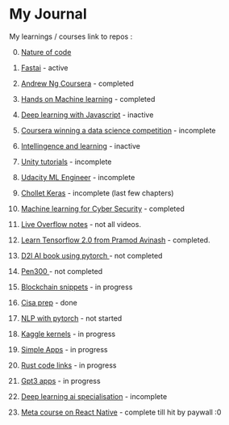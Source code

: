 # My Journal

My learnings / courses link to repos :

0. [Nature of code](https://github.com/fanbyprinciple/noc-fanbyprinciple)

1. [Fastai](https://github.com/fanbyprinciple/fastai) - active

2. [Andrew Ng Coursera](https://github.com/fanbyprinciple/Andrew-Ng-Coursera-Machine-Learning-Notes) - completed

3. [Hands on Machine learning](https://github.com/fanbyprinciple/hands_on_ml) - completed

4. [Deep learning with Javascript](https://github.com/fanbyprinciple/Deep-Learning-with-Javascript) - inactive

5. [Coursera winning a data science competition](https://github.com/fanbyprinciple/how-to-win-a-data-science-competition) - incomplete

6. [Intellingence and learning](https://github.com/fanbyprinciple/intandlearn) - inactive

7. [Unity tutorials](https://github.com/unity-journey) - incomplete

8. [Udacity ML Engineer](https://github.com/udacity_ml_engineer) - incomplete

9. [Chollet Keras](https://github.com/Chollet-masterclass) - incomplete (last few chapters)

10. [Machine learning for Cyber Security](https://github.com/fanbyprinciple/Machine-Learning-For-Cyber-Security) - completed

11. [Live Overflow notes](https://github.com/fanbyprinciple/live_overflow_notes) - not all videos.

12. [Learn Tensorflow 2.0 from Pramod Avinash](https://github.com/fanbyprinciple/Learn-Tensorflow-2.0-Pramod-Avinash) - completed.

13. [D2l AI book using pytorch ](https://github.com/fanbyprinciple/d2l-fanbyprinciple) - not completed

14. [Pen300 ](https://github.com/fanbyprinciple/pen300) - not completed

15. [Blockchain snippets](https://github.com/fanbyprinciple/blockchain_snippets) - in progress

16. [Cisa prep](https://github.com/fanbyprinciple/cisa_prep) - done

17. [NLP with pytorch](https://github.com/fanbyprinciple/nlp-with-pytorch) - not started

18. [Kaggle kernels](https://github.com/fanbyprinciple/kaggle_kernels) - in progress

19. [Simple Apps](https://github.com/fanbyprinciple/simpleapps) - in progress

20. [Rust code links](https://github.com/fanbyprinciple/rust_code_examples) - in progress

21. [Gpt3 apps](https://github.com/fanbyprinciple/gpt3-apps) - in progress

22. [Deep learning ai specialisation](https://github.com/fanbyprinciple/Deep-learning-ai-specialisation) - incomplete

23. [Meta course on React Native](https://github.com/fanbyprinciple/Meta_react_course_coursera) - complete till hit by paywall :0
    
